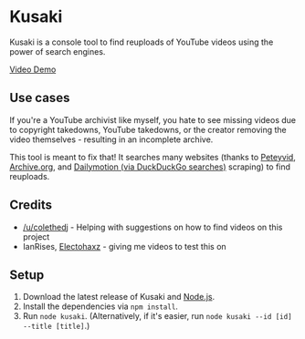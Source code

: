 # Kusaki
Kusaki is a console tool to find reuploads of YouTube videos using the power of search engines.

[Video Demo](https://youtu.be/gKk_ETAa7y0)
## Use cases
If you're a YouTube archivist like myself, you hate to see missing videos due to copyright takedowns,
YouTube takedowns, or the creator removing the video themselves - resulting in an incomplete archive.

This tool is meant to fix that! It searches many websites (thanks to [Peteyvid](https://peteyvid.com), 
[Archive.org](https://archive.org), and [Dailymotion (via DuckDuckGo searches)](https://dailymotion.com) scraping) to find
reuploads.

## Credits
- [/u/colethedj](https://www.reddit.com/user/colethedj) - Helping with suggestions on how to find videos on this project
- IanRises, [Electohaxz](http://electohaxz.tk/) - giving me videos to test this on

## Setup
1. Download the latest release of Kusaki and [Node.js](https://nodejs.org/en/download/).
2. Install the dependencies via ``npm install``.
3. Run ``node kusaki``. (Alternatively, if it's easier, run ``node kusaki --id [id] --title [title]``.)
